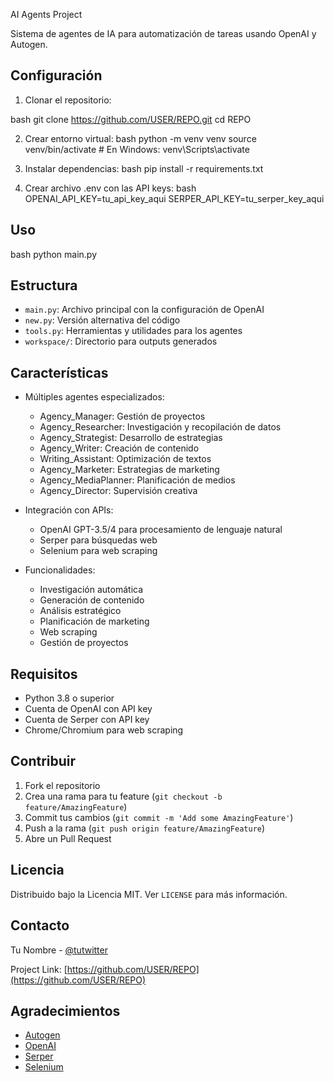  AI Agents Project

Sistema de agentes de IA para automatización de tareas usando OpenAI y Autogen.

## Configuración

1. Clonar el repositorio:

bash
git clone https://github.com/USER/REPO.git
cd REPO

2. Crear entorno virtual:
bash
python -m venv venv
source venv/bin/activate # En Windows: venv\Scripts\activate

3. Instalar dependencias:
bash
pip install -r requirements.txt


4. Crear archivo .env con las API keys:
bash
OPENAI_API_KEY=tu_api_key_aqui
SERPER_API_KEY=tu_serper_key_aqui

## Uso
bash
python main.py


## Estructura

- `main.py`: Archivo principal con la configuración de OpenAI
- `new.py`: Versión alternativa del código
- `tools.py`: Herramientas y utilidades para los agentes
- `workspace/`: Directorio para outputs generados

## Características

- Múltiples agentes especializados:
  - Agency_Manager: Gestión de proyectos
  - Agency_Researcher: Investigación y recopilación de datos
  - Agency_Strategist: Desarrollo de estrategias
  - Agency_Writer: Creación de contenido
  - Writing_Assistant: Optimización de textos
  - Agency_Marketer: Estrategias de marketing
  - Agency_MediaPlanner: Planificación de medios
  - Agency_Director: Supervisión creativa

- Integración con APIs:
  - OpenAI GPT-3.5/4 para procesamiento de lenguaje natural
  - Serper para búsquedas web
  - Selenium para web scraping

- Funcionalidades:
  - Investigación automática
  - Generación de contenido
  - Análisis estratégico
  - Planificación de marketing
  - Web scraping
  - Gestión de proyectos

## Requisitos

- Python 3.8 o superior
- Cuenta de OpenAI con API key
- Cuenta de Serper con API key
- Chrome/Chromium para web scraping

## Contribuir

1. Fork el repositorio
2. Crea una rama para tu feature (`git checkout -b feature/AmazingFeature`)
3. Commit tus cambios (`git commit -m 'Add some AmazingFeature'`)
4. Push a la rama (`git push origin feature/AmazingFeature`)
5. Abre un Pull Request

## Licencia

Distribuido bajo la Licencia MIT. Ver `LICENSE` para más información.

## Contacto

Tu Nombre - [@tutwitter](https://twitter.com/tutwitter)

Project Link: [https://github.com/USER/REPO](https://github.com/USER/REPO)

## Agradecimientos

- [Autogen](https://github.com/microsoft/autogen)
- [OpenAI](https://openai.com/)
- [Serper](https://serper.dev/)
- [Selenium](https://www.selenium.dev/)